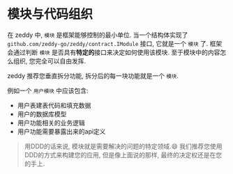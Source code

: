 # 模块与代码组织

在 zeddy 中, `模块` 是框架能够控制的最小单位. 
当一个结构体实现了 `github.com/zeddy-go/zeddy/contract.IModule` 接口, 它就是一个 `模块` 了. 
框架会通过判断 `模块` 是否具有**特定的**接口来决定如何使用该模块. 
至于模块中的内容怎么组织, 您完全可以自由发挥. 


zeddy 推荐您垂直拆分功能, 拆分后的每一块功能就是一个 `模块`. 

例如一个 `用户模块` 中应该包含:
* 用户表建表代码和填充数据
* 用户的数据库模型
* 用户功能相关的业务逻辑
* 用户功能需要暴露出来的api定义

> 用DDD的话来说, 模块就是需要解决的问题的特定领域.:smile:
    我们推荐您使用DDD的方式来构建您的应用, 但是像上面说的那样, 最终的决定权还是在您的手上.
